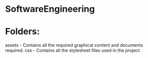 # SoftwareEngineering

# Folders:
assets - Contains all the required graphical content and documents required.
css - Contains all the stylesheet files used in the project.

